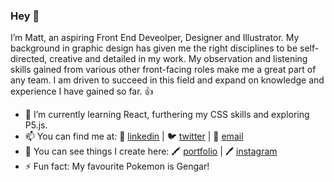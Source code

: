 ### Hey 👋

I’m Matt, an aspiring Front End Deveolper, Designer and Illustrator. My background in graphic design has given me the right disciplines to be self-directed, creative and detailed in my work. My observation and listening skills gained from various other front-facing roles make me a great part of any team. I am driven to succeed in this field and expand on knowledge and experience I have gained so far. 👍

- 🌱 I’m currently learning React, furthering my CSS skills and exploring P5.js.
- 📫 You can find me at: 🤝 [linkedin](https://www.linkedin.com/in/mattmckinley-/) | 🐦 [twitter](https://twitter.com/mckinley_codes) | 📧 [email](mailto:matt.g.mckinley@gmail.com) 
- 📝 You can see things I create here: 🖍 [portfolio](https://mattmckinley.myportfolio.com/) | 🖊 [instagram](https://www.instagram.com/mckinleyillo/)
- ⚡ Fun fact: My favourite Pokemon is Gengar!
<!--
**mattmckinley/mattmckinley** is a ✨ _special_ ✨ repository because its `README.md` (this file) appears on your GitHub profile.

Here are some ideas to get you started:

- 🔭 I’m currently working on ...
- 🌱 I’m currently learning React and furthering my CSS skills.
- 👯 I’m looking to collaborate on ...
- 🤔 I’m looking for help with ...
- 💬 Ask me about ...
- 📫 How to reach me: ...
- 😄 Pronouns: ...
- ⚡ Fun fact: ...
-->
